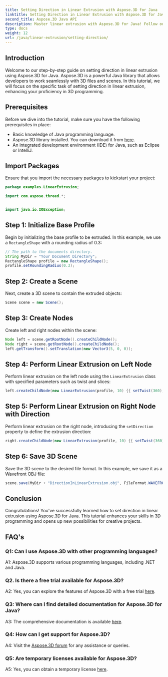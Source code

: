 ```yaml
---
title: Setting Direction in Linear Extrusion with Aspose.3D for Java
linktitle: Setting Direction in Linear Extrusion with Aspose.3D for Java
second_title: Aspose.3D Java API
description: Master linear extrusion with Aspose.3D for Java! Follow our guide for seamless 3D programming. Download now for a captivating experience.
type: docs
weight: 12
url: /java/linear-extrusion/setting-direction/
---
```

## Introduction

Welcome to our step-by-step guide on setting direction in linear extrusion using Aspose.3D for Java. Aspose.3D is a powerful Java library that allows developers to work seamlessly with 3D files and scenes. In this tutorial, we will focus on the specific task of setting direction in linear extrusion, enhancing your proficiency in 3D programming.

## Prerequisites

Before we dive into the tutorial, make sure you have the following prerequisites in place:

- Basic knowledge of Java programming language.
- Aspose.3D library installed. You can download it from [here](https://releases.aspose.com/3d/java/).
- An integrated development environment (IDE) for Java, such as Eclipse or IntelliJ.

## Import Packages

Ensure that you import the necessary packages to kickstart your project:

```java
package examples.LinearExtrusion;

import com.aspose.threed.*;


import java.io.IOException;
```

## Step 1: Initialize Base Profile

Begin by initializing the base profile to be extruded. In this example, we use a `RectangleShape` with a rounding radius of 0.3:

```java
// The path to the documents directory.
String MyDir = "Your Document Directory";
RectangleShape profile = new RectangleShape();
profile.setRoundingRadius(0.3);
```

## Step 2: Create a Scene

Next, create a 3D scene to contain the extruded objects:

```java
Scene scene = new Scene();
```

## Step 3: Create Nodes

Create left and right nodes within the scene:

```java
Node left = scene.getRootNode().createChildNode();
Node right = scene.getRootNode().createChildNode();
left.getTransform().setTranslation(new Vector3(5, 0, 0));
```

## Step 4: Perform Linear Extrusion on Left Node

Perform linear extrusion on the left node using the `LinearExtrusion` class with specified parameters such as twist and slices:

```java
left.createChildNode(new LinearExtrusion(profile, 10) {{ setTwist(360); setSlices(100); }});
```

## Step 5: Perform Linear Extrusion on Right Node with Direction

Perform linear extrusion on the right node, introducing the `setDirection` property to define the extrusion direction:

```java
right.createChildNode(new LinearExtrusion(profile, 10) {{ setTwist(360); setSlices(100); setDirection(new Vector3(0.3, 0.2, 1));}});
```

## Step 6: Save 3D Scene

Save the 3D scene to the desired file format. In this example, we save it as a Wavefront OBJ file:

```java
scene.save(MyDir + "DirectionInLinearExtrusion.obj", FileFormat.WAVEFRONTOBJ);
```

## Conclusion

Congratulations! You've successfully learned how to set direction in linear extrusion using Aspose.3D for Java. This tutorial enhances your skills in 3D programming and opens up new possibilities for creative projects.

## FAQ's

### Q1: Can I use Aspose.3D with other programming languages?

A1: Aspose.3D supports various programming languages, including .NET and Java.

### Q2. Is there a free trial available for Aspose.3D?

A2: Yes, you can explore the features of Aspose.3D with a free trial [here](https://releases.aspose.com/).

### Q3: Where can I find detailed documentation for Aspose.3D for Java?

A3: The comprehensive documentation is available [here](https://reference.aspose.com/3d/java/).

### Q4: How can I get support for Aspose.3D?

A4: Visit the [Aspose.3D forum](https://forum.aspose.com/c/3d/18) for any assistance or queries.

### Q5: Are temporary licenses available for Aspose.3D?

A5: Yes, you can obtain a temporary license [here](https://purchase.aspose.com/temporary-license/).
